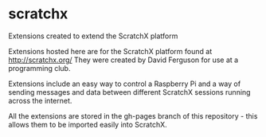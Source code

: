 # scratchx
Extensions created to extend the ScratchX platform

Extensions hosted here are for the ScratchX platform found at http://scratchx.org/
They were created by David Ferguson for use at a programming club.

Extensions include an easy way to control a Raspberry Pi and a way of sending messages and data between different ScratchX sessions running across the internet.

All the extensions are stored in the gh-pages branch of this repository - this allows them to be imported easily into ScratchX.
